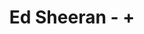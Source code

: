 ---
title: Ed Sheeran - +
number: 23
description: This month Ed Sheeran's debut album + is on the chopping block. Is this album all about algebra?! Does it 'add' anything to the western canon? Let's find out y'all!
link-mp3: http://feeds.soundcloud.com/stream/217349495-radio4scotland-hmm-interesting-choice-ep23-ed-sheeran.mp3
duration: "00:32:05"
byte-length: 77009846
pub-date: Sat, 01 Aug 2015 17:18:57 GMT
soundcloud-id: 217349495
---